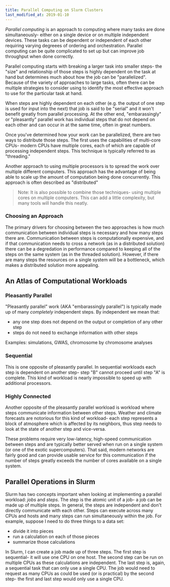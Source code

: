 ```yaml
---
title: Parallel Computing on Slurm Clusters
last_modified_at: 2019-01-10
---
```


_Parallel computing_ is an approach to computing where many tasks are done
simultaneously- either on a single device or on multiple independent devices.
These tasks can be dependent or independent of each other requiring varying
degreees of ordering and orchestration.  Parallel computing can be quite
complicated to set up but can improve job throughput when done correctly. 

Parallel computing starts with breaking a larger task into smaller steps- the
"size" and relationship of those steps is highly dependent on the task
at hand but determines much about how the job can be "parallelized". Because of the variety of approaches to large tasks, often there can be multiple strategies to consider using to identify the most effective approach to use for the particular task at hand. 

When steps are highly dependent on each other (e.g. the output of one step is used
for input into the next) that job is said to be "serial" and it won't benefit
greatly from parallel processing.  At the other end, "embarassingly" or
"pleasantly" parallel work has individual steps that do not depend on each
other and can occur in at the same time, often in great numbers. 

Once you've determined how your work can be parallelized, there are two ways
to distribute those steps.  The first uses the capabilities of multi-core
CPUs- modern CPUs have multiple cores, each of which are capable of processing
independent steps.  This technique is typically referred to as "threading."

Another approach to using multiple processors is to spread the work over
multiple different computers.  This approach has the advantage of being
able to scale up the amount of computation being done concurrently.  This
approach is often described as "distributed"

> Note: It is also possible to combine those techniques- using multiple cores on multiple computers.  This can add a little complexity, but many tools will handle this neatly.

### Choosing an Approach

The primary drivers for choosing between the two approaches is how much communication
between individual steps is necessary and how many steps there are.
Communication between steps is computationally expensive, and if that communication needs to
cross a network (as in a distributed solution) there can be a degredation in
performance compared to keeping all of the steps on the same system (as in
the threaded solution).  However, if there are many steps the resources on a
single system will be a bottleneck, which makes a distributed solution more
appealing.

## An Atlas of Computational Workloads

### Pleasantly Parallel

"Pleasantly parallel" work (AKA "embarassingly parallel") is typically made up
of many _completely_ independent steps.  By independent we mean that:

  - any one step does not depend on the output or completion of any other step
  - steps do not need to exchange information with other steps

Examples: simulations, GWAS, chromosome by chromosome analyses

### Sequential

This is one opposite of pleasantly parallel.  In sequential workloads each step
is dependent on another step- step "B" cannot proceed until step "A" is
complete. This kind of workload is nearly impossible to speed up with
additional processors.

### Highly Connected

Another opposite of the pleasantly parallel workload is workload where steps
communicate information between other steps.  Weather and climate forecasts are
notorious for this kind of workload- each step represents a block of atmosphere
which is affected by its neighbors, thus step needs to look at the state of
another step and vice-versa.

These problems require very low-latency, high-speed communication between steps
and are typically better served when run on a single system (or one of the
exotic supercomputers).  That said, modern networks are fairly good and can
provide usable service for this communication if the number of steps greatly
exceeds the number of cores available on a single system.

## Parallel Operations in Slurm

Slurm has two concepts important when looking at implementing a parallel
workload: _jobs_ and _steps_.  The step is the atomic unit of a job- a job can
be made up of multiple steps.  In general, the steps are independent and don't
directly communicate with each other. Steps can execute across many CPUs and
hosts and many steps can run simultaneously within the job. For example,
suppose I need to do three things to a data set:

 - divide it into pieces
 - run a calculation on each of those pieces
 - summarize those calculations

In Slurm, I can create a job made up of three steps.  The first step is
sequential- it will use one CPU on one host.  The second step can be run on
multiple CPUs as these calculations are independent.  The last step is, again,
a sequential task that can only use a single CPU.  The job would need to
request as many CPUs as could be used (or is practical) by the second step- the
first and last step would only use a single CPU.
